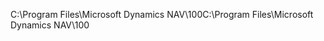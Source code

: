<span data-ttu-id="ec730-101">C:\\Program Files\\Microsoft Dynamics NAV\\100</span><span class="sxs-lookup"><span data-stu-id="ec730-101">C:\\Program Files\\Microsoft Dynamics NAV\\100</span></span>